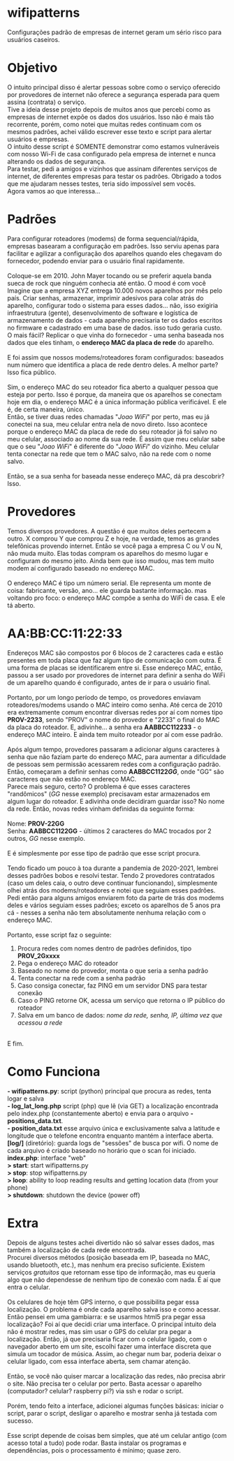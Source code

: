 # wifipatterns
Configurações padrão de empresas de internet geram um sério risco para usuários caseiros.


# Objetivo
O intuito principal disso é alertar pessoas sobre como o serviço oferecido por provedores de internet não oferece a segurança esperada para quem assina (contrata) o serviço.<br>
Tive a ideia desse projeto depois de muitos anos que percebi como as empresas de internet expõe os dados dos usuários. Isso não é mais tão recorrente, porém, como notei que muitas redes continuam com os mesmos padrões, achei válido escrever esse texto e script para alertar usuários e empresas.<br>
O intuito desse script é SOMENTE demonstrar como estamos vulneráveis com nosso Wi-Fi de casa configurado pela empresa de internet e nunca alterando os dados de segurança.<br>
Para testar, pedi a amigos e vizinhos que assinam diferentes serviços de internet, de diferentes empresas para testar os padrões. Obrigado a todos que me ajudaram nesses testes, teria sido impossível sem vocês.
<br>
Agora vamos ao que interessa...

# Padrões
Para configurar roteadores (modems) de forma sequencial/rápida, empresas basearam a configuração em padrões. Isso serviu apenas para facilitar e agilizar a configuração dos aparelhos quando eles chegavam do fornecedor, podendo enviar para o usuário final rapidamente.<br>
<br>
Coloque-se em 2010. John Mayer tocando ou se preferir aquela banda sueca de rock que ninguém conhecia até então. O mood é com você<br>
Imagine que a empresa XYZ entrega 10.000 novos aparelhos por mês pelo país. Criar senhas, armazenar, imprimir adesivos para colar atrás do aparelho, configurar todo o sistema para esses dados... não, isso exigiria infraestrutura (gente), desenvolvimento de software e logística de armazenamento de dados - cada aparelho precisaria ter os dados escritos no firmware e cadastrado em uma base de dados. isso tudo geraria custo.<br>
O mais fácil? Replicar o que vinha do fornecedor - uma senha baseada nos dados que eles tinham, o <b>endereço MAC da placa de rede</b> do aparelho.<br>
<br>
E foi assim que nossos modems/roteadores foram configurados: baseados num número que identifica a placa de rede dentro deles. A melhor parte? Isso fica público.<br>
<br>
Sim, o endereço MAC do seu roteador fica aberto a qualquer pessoa que esteja por perto. Isso é porque, da maneira que os aparelhos se conectam hoje em dia, o endereço MAC é a única informação pública verificável. E ele é, de certa maneira, único.<br>
Então, se tiver duas redes chamadas "<i>Joao WiFi</i>" por perto, mas eu já conectei na sua, meu celular entra nela de novo direto. Isso acontece porque o endereço MAC da placa de rede do seu roteador já foi salvo no meu celular, associado ao nome da sua rede. É assim que meu celular sabe que o seu "<i>Joao WiFi</i>" é diferente do "<i>Joao WiFi</i>" do vizinho. Meu celular tenta conectar na rede que tem o MAC salvo, não na rede com o nome salvo.<br>
<br>
Então, se a sua senha for baseada nesse endereço MAC, dá pra descobrir? Isso.

# Provedores
Temos diversos provedores. A questão é que muitos deles pertecem a outro. X comprou Y que comprou Z e hoje, na verdade, temos as grandes telefônicas provendo internet. Então se você paga a empresa C ou V ou N, não muda muito. Elas todas compram os aparelhos do mesmo lugar e configuram do mesmo jeito. Ainda bem que isso mudou, mas tem muito modem aí configurado baseado no endereço MAC.<br>
<br>
O endereço MAC é tipo um número serial. Ele representa um monte de coisa: fabricante, versão, ano... ele guarda bastante informação. mas voltando pro foco: o endereço MAC compõe a senha do WiFi de casa. E ele tá aberto.<br>

# AA:BB:CC:11:22:33
Endereços MAC são compostos por 6 blocos de 2 caracteres cada e estão presentes em toda placa que faz algum tipo de comunicação com outra. É uma forma de placas se identificarem entre si. Esse endereço MAC, então, passou a ser usado por provedores de internet para definir a senha do WiFi de um aparelho quando é configurado, antes de ir para o usuário final.<br>
<br>
Portanto, por um longo período de tempo, os provedores enviavam roteadores/modems usando o MAC inteiro como senha. Até cerca de 2010 era extremamente comum encontrar diversas redes por aí com nomes tipo <b>PROV-2233</b>, sendo "PROV" o nome do provedor e "2233" o final do MAC da placa do roteador. E, adivinhe... a senha era <b>AABBCC112233</b> - o endereço MAC inteiro. E ainda tem muito roteador por aí com esse padrão.<br>
<br>
Após algum tempo, provedores passaram a adicionar alguns caracteres à senha que não faziam parte do endereço MAC, para aumentar a dificuldade de pessoas sem permissão acessarem redes com a configuração padrão. Então, começaram a definir senhas como <b>AABBCC1122<i>GG</i></b>, onde "GG" são caracteres que não estão no endereço MAC.<br>
Parece mais seguro, certo? O problema é que esses caracteres "randômicos" (<i>GG</i> nesse exemplo) precisavam estar armazenados em algum lugar do roteador. E adivinha onde decidiram guardar isso? No nome da rede. Então, novas redes vinham definidas da seguinte forma:<br>
<br>
Nome: <b>PROV-22GG</b><br>
Senha: <b>AABBCC1122GG</b> - últimos 2 caracteres do MAC trocados por 2 outros, <i>GG</i> nesse exemplo.<br>
<br>
E é simplesmente por esse tipo de padrão que esse script procura.<br>
<br>
Tendo ficado um pouco à toa durante a pandemia de 2020-2021, lembrei desses padrões bobos e resolvi testar. Tendo 2 provedores contratados (caso um deles caia, o outro deve continuar funcionando), simplesmente olhei atrás dos modems/roteadores e notei que seguiam esses padrões.<br>
Pedi então para alguns amigos enviarem foto da parte de trás dos modems deles e vários seguiam esses padrões; exceto os aparelhos de 5 anos pra cá - nesses a senha não tem absolutamente nenhuma relação com o endereço MAC.<br>
<br>
Portanto, esse script faz o seguinte:<br>
1. Procura redes com nomes dentro de padrões definidos, tipo <b>PROV_2Gxxxx</b><br>
2. Pega o endereço MAC do roteador<br>
3. Baseado no nome do provedor, monta o que seria a senha padrão<br>
4. Tenta conectar na rede com a senha padrão<br>
5. Caso consiga conectar, faz PING em um servidor DNS para testar conexão<br>
6. Caso o PING retorne OK, acessa um serviço que retorna o IP público do roteador<br>
7. Salva em um banco de dados: <i>nome da rede, senha, IP, última vez que acessou a rede</i><br>
<br>
E fim.

# Como Funciona
<b>- wifipatterns.py</b>: script (python) principal que procura as redes, tenta logar e salva<br>
<b>- log_lat_long.php</b> script (php) que lê (via GET) a localização encontrada pelo index.php (constantemente aberto) e envia para o arquivo <b>-positions_data.txt</b>.<br>
<b>- position_data.txt</b> esse arquivo única e exclusivamente salva a latitude e longitude que o telefone encontra enquanto mantém a interface aberta.<br>
<b>[log/]</b> (diretório): guarda logs de "sessões" de busca por wifi. O nome de cada arquivo é criado baseado no horário que o scan foi iniciado.<br>
<b>index.php</b>: interface "web"<br>
<b> > start</b>: start wifipatterns.py<br>
<b> > stop</b>: stop wifipatterns.py<br>
<b> > loop</b>: ability to loop reading results and getting location data (from your phone)<br>
<b> > shutdown</b>: shutdown the device (power off)<br>


# Extra
Depois de alguns testes achei divertido não só salvar esses dados, mas também a localização de cada rede encontrada.<br>
Procurei diversos métodos (posição baseada em IP, baseada no MAC, usando bluetooth, etc.), mas nenhum era preciso suficiente. Existem serviços *gratuitos* que retornam esse tipo de informação, mas eu queria algo que não dependesse de nenhum tipo de conexão com nada. É aí que entra o celular.<br>
<br>
Os celulares de hoje têm GPS interno, o que possibilita pegar essa localização. O problema é onde cada aparelho salva isso e como acessar. Então pensei em uma gambiarra: e se usarmos html5 pra pegar essa localização? Foi aí que decidi criar uma interface. O principal intuito dela não é mostrar redes, mas sim usar o GPS do celular pra pegar a localização. Então, já que precisaria ficar com o celular ligado, com o navegador aberto em um site, escolhi fazer uma interface discreta que simula um tocador de música. Assim, ao chegar num bar, poderia deixar o celular ligado, com essa interface aberta, sem chamar atenção.<br>
<br>
Então, se você não quiser marcar a localização das redes, não precisa abrir o site. Não precisa ter o celular por perto. Basta acessar o aparelho (computador? celular? raspberry pi?) via ssh e rodar o script.<br>
<br>
Porém, tendo feito a interface, adicionei algumas funções básicas: iniciar o script, parar o script, desligar o aparelho e mostrar senha já testada com sucesso.<br>
<br>
Esse script depende de coisas bem simples, que até um celular antigo (com acesso total a tudo) pode rodar. Basta instalar os programas e dependências, pois o processamento é mínimo; quase zero.
